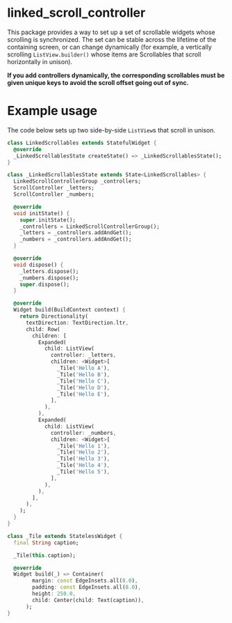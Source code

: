 # linked_scroll_controller

This package provides a way to set up a set of scrollable widgets whose
scrolling is synchronized. The set can be stable across the lifetime of the
containing screen, or can change dynamically (for example, a vertically
scrolling `ListView.builder()` whose items are Scrollables that scroll
horizontally in unison).

**If you add controllers dynamically, the corresponding scrollables must be
given unique keys to avoid the scroll offset going out of sync.**

# Example usage

The code below sets up two side-by-side `ListView`s that scroll in unison.

```dart
class LinkedScrollables extends StatefulWidget {
  @override
  _LinkedScrollablesState createState() => _LinkedScrollablesState();
}

class _LinkedScrollablesState extends State<LinkedScrollables> {
  LinkedScrollControllerGroup _controllers;
  ScrollController _letters;
  ScrollController _numbers;

  @override
  void initState() {
    super.initState();
    _controllers = LinkedScrollControllerGroup();
    _letters = _controllers.addAndGet();
    _numbers = _controllers.addAndGet();
  }

  @override
  void dispose() {
    _letters.dispose();
    _numbers.dispose();
    super.dispose();
  }

  @override
  Widget build(BuildContext context) {
    return Directionality(
      textDirection: TextDirection.ltr,
      child: Row(
        children: [
          Expanded(
            child: ListView(
              controller: _letters,
              children: <Widget>[
                _Tile('Hello A'),
                _Tile('Hello B'),
                _Tile('Hello C'),
                _Tile('Hello D'),
                _Tile('Hello E'),
              ],
            ),
          ),
          Expanded(
            child: ListView(
              controller: _numbers,
              children: <Widget>[
                _Tile('Hello 1'),
                _Tile('Hello 2'),
                _Tile('Hello 3'),
                _Tile('Hello 4'),
                _Tile('Hello 5'),
              ],
            ),
          ),
        ],
      ),
    );
  }
}

class _Tile extends StatelessWidget {
  final String caption;

  _Tile(this.caption);

  @override
  Widget build(_) => Container(
        margin: const EdgeInsets.all(8.0),
        padding: const EdgeInsets.all(8.0),
        height: 250.0,
        child: Center(child: Text(caption)),
      );
}

```
